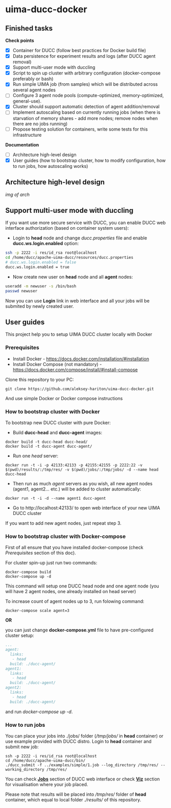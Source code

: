 # uima-ducc-docker

## Finished tasks

**Check points**
- [x] Container for DUCC (follow best practices for Docker build file)
- [x] Data persistence for experiment results and logs (after DUCC agent removal)
- [x] Support multi-user mode with duccling
- [x] Script to spin up cluster with arbitrary configuration (docker-compose preferably or bash)
- [x] Run simple UIMA job (from samples) which will be distributed across several agent nodes
- [ ] Configure 3 agent node pools (compute-optimized, memory-optimized, general-use).
- [x] Cluster should support automatic detection of agent addition/removal
- [ ] Implement autoscaling based on currently running jobs (when there is starvation of memory shares - add more nodes; remove nodes when there are no jobs running)
- [ ] Propose testing solution for containers, write some tests for this infrastructure
 
**Documentation**
- [ ] Architecture high-level design
- [x] User guides (how to bootstrap cluster, how to modify configuration, how to run jobs, how autoscaling works)

## Architecture high-level design

*img of arch*

## Support multi-user mode with duccling

If you want use more secure service with DUCC, you can enable DUCC web interface authorization (based on container system users):

* Login to **head** node and change *ducc.properties* file and enable **ducc.ws.login.enabled** option:
```bash
ssh -p 2222 -i res/id_rsa root@localhost
cd /home/ducc/apache-uima-ducc/resources/ducc.properties
# ducc.ws.login.enabled = false
ducc.ws.login.enabled = true
```
* Now create new user on **head** node and all **agent** nodes:
```bash
useradd -m newuser -s /bin/bash
passwd newuser
```

Now you can use **Login** link in web interface and all your jobs will be submited by newly created user.

## User guides

This project help you to setup UIMA DUCC cluster locally with Docker

### Prerequisites

* Install Docker - https://docs.docker.com/installation/#installation
* Install Docker Compose (not mandatory) - https://docs.docker.com/compose/install/#install-compose

Clone this repository to your PC:

```shell
git clone https://github.com/aleksey-hariton/uima-ducc-docker.git
```

And use simple Docker or Docker compose instructions

### How to bootstrap cluster with Docker

To bootstrap new DUCC cluster with pure Docker:
* Build **ducc-head** and **ducc-agent** images:
```shell
docker build -t ducc-head ducc-head/
docker build -t ducc-agent ducc-agent/
```
* Run one *head* server:
```shell
docker run -t -i -p 42133:42133 -p 42155:42155 -p 2222:22 -v $(pwd)/results/:/tmp/res/ -v $(pwd)/jobs/:/tmp/jobs/ -d --name head ducc-head
```
* Then run as much *agent* servers as you wish, all new agent nodes (agent1, agent2... etc.) will be added to cluster automatically:
```shell
docker run -t -i -d --name agent1 ducc-agent
```
* Go to http://localhost:42133/ to open web interface of your new UIMA DUCC cluster

If you want to add new agent nodes, just repeat step 3.

### How to bootstrap cluster with Docker-compose

First of all ensure that you have installed docker-compose (check *Prerequisites* section of this doc).

For cluster spin-up just run two commands:

```shell
docker-compose build
docker-compose up -d
```

This command will setup one DUCC head node and one agent node (you will have 2 agent nodes, one already installed on head server)

To increase count of agent nodes up to 3, run folowing command:

```shell
docker-compose scale agent=3
```

**OR**

you can just change **docker-compose.yml** file to have pre-configured cluster setup:

```yaml
...
agent:
  links:
   - head
  build: ./ducc-agent/
agent1:
  links:
   - head
  build: ./ducc-agent/
agent2:
  links:
   - head
  build: ./ducc-agent/
```

and run *docker-compose up -d*.

### How to run jobs

You can place your jobs into ./jobs/ folder (*/tmp/jobs/* in **head** container) or use example provided with DUCC distro.
Login to **head** container and submit new job:

```shell
ssh -p 2222 -i res/id_rsa root@localhost
cd /home/ducc/apache-uima-ducc/bin/
./ducc_submit -f ../examples/simple/1.job --log_directory /tmp/res/ --working_directory /tmp/res/
```

You can check [**Jobs**](http://localhost:42133/jobs.jsp) section of DUCC web interface or check [**Viz**](http://localhost:42133/viz.jsp) section for visualisation where your job placed.

Please note that results will be placed into */tmp/res/* folder of **head** container, which equal to local folder *./results/* of this repository.

